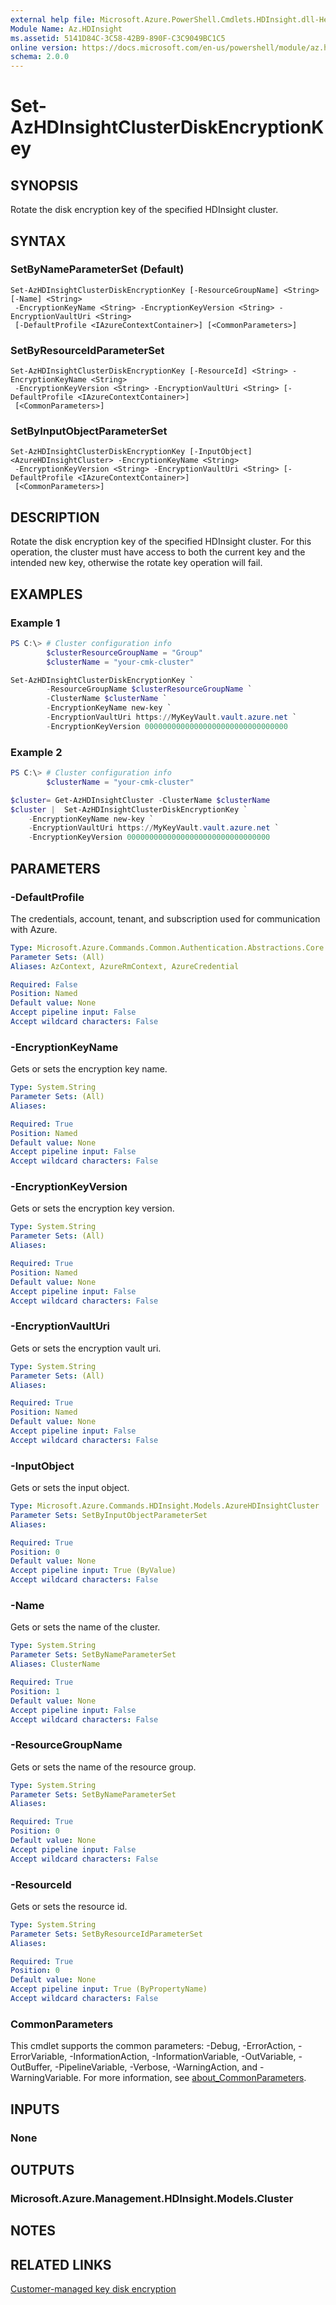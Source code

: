 ```yaml
---
external help file: Microsoft.Azure.PowerShell.Cmdlets.HDInsight.dll-Help.xml
Module Name: Az.HDInsight
ms.assetid: 5141D84C-3C58-42B9-890F-C3C9049BC1C5
online version: https://docs.microsoft.com/en-us/powershell/module/az.hdinsight/set-azhdinsightclusterdiskencryptionkey
schema: 2.0.0
---
```


# Set-AzHDInsightClusterDiskEncryptionKey

## SYNOPSIS
Rotate the disk encryption key of the specified HDInsight cluster.

## SYNTAX

### SetByNameParameterSet (Default)
```
Set-AzHDInsightClusterDiskEncryptionKey [-ResourceGroupName] <String> [-Name] <String>
 -EncryptionKeyName <String> -EncryptionKeyVersion <String> -EncryptionVaultUri <String>
 [-DefaultProfile <IAzureContextContainer>] [<CommonParameters>]
```

### SetByResourceIdParameterSet
```
Set-AzHDInsightClusterDiskEncryptionKey [-ResourceId] <String> -EncryptionKeyName <String>
 -EncryptionKeyVersion <String> -EncryptionVaultUri <String> [-DefaultProfile <IAzureContextContainer>]
 [<CommonParameters>]
```

### SetByInputObjectParameterSet
```
Set-AzHDInsightClusterDiskEncryptionKey [-InputObject] <AzureHDInsightCluster> -EncryptionKeyName <String>
 -EncryptionKeyVersion <String> -EncryptionVaultUri <String> [-DefaultProfile <IAzureContextContainer>]
 [<CommonParameters>]
```

## DESCRIPTION
Rotate the disk encryption key of the specified HDInsight cluster. For this operation, the cluster must have access to both the current key and the intended new key, otherwise the rotate key operation will fail.

## EXAMPLES

### Example 1
```powershell
PS C:\> # Cluster configuration info
        $clusterResourceGroupName = "Group"
        $clusterName = "your-cmk-cluster"

Set-AzHDInsightClusterDiskEncryptionKey `
		-ResourceGroupName $clusterResourceGroupName `
		-ClusterName $clusterName `
		-EncryptionKeyName new-key `
		-EncryptionVaultUri https://MyKeyVault.vault.azure.net `
		-EncryptionKeyVersion 00000000000000000000000000000000
```

### Example 2
```powershell
PS C:\> # Cluster configuration info
        $clusterName = "your-cmk-cluster"

$cluster= Get-AzHDInsightCluster -ClusterName $clusterName 
$cluster |  Set-AzHDInsightClusterDiskEncryptionKey `
    -EncryptionKeyName new-key `
    -EncryptionVaultUri https://MyKeyVault.vault.azure.net `
    -EncryptionKeyVersion 00000000000000000000000000000000
```

## PARAMETERS

### -DefaultProfile
The credentials, account, tenant, and subscription used for communication with Azure.

```yaml
Type: Microsoft.Azure.Commands.Common.Authentication.Abstractions.Core.IAzureContextContainer
Parameter Sets: (All)
Aliases: AzContext, AzureRmContext, AzureCredential

Required: False
Position: Named
Default value: None
Accept pipeline input: False
Accept wildcard characters: False
```

### -EncryptionKeyName
Gets or sets the encryption key name.

```yaml
Type: System.String
Parameter Sets: (All)
Aliases:

Required: True
Position: Named
Default value: None
Accept pipeline input: False
Accept wildcard characters: False
```

### -EncryptionKeyVersion
Gets or sets the encryption key version.

```yaml
Type: System.String
Parameter Sets: (All)
Aliases:

Required: True
Position: Named
Default value: None
Accept pipeline input: False
Accept wildcard characters: False
```

### -EncryptionVaultUri
Gets or sets the encryption vault uri.

```yaml
Type: System.String
Parameter Sets: (All)
Aliases:

Required: True
Position: Named
Default value: None
Accept pipeline input: False
Accept wildcard characters: False
```

### -InputObject
Gets or sets the input object.

```yaml
Type: Microsoft.Azure.Commands.HDInsight.Models.AzureHDInsightCluster
Parameter Sets: SetByInputObjectParameterSet
Aliases:

Required: True
Position: 0
Default value: None
Accept pipeline input: True (ByValue)
Accept wildcard characters: False
```

### -Name
Gets or sets the name of the cluster.

```yaml
Type: System.String
Parameter Sets: SetByNameParameterSet
Aliases: ClusterName

Required: True
Position: 1
Default value: None
Accept pipeline input: False
Accept wildcard characters: False
```

### -ResourceGroupName
Gets or sets the name of the resource group.

```yaml
Type: System.String
Parameter Sets: SetByNameParameterSet
Aliases:

Required: True
Position: 0
Default value: None
Accept pipeline input: False
Accept wildcard characters: False
```

### -ResourceId
Gets or sets the resource id.

```yaml
Type: System.String
Parameter Sets: SetByResourceIdParameterSet
Aliases:

Required: True
Position: 0
Default value: None
Accept pipeline input: True (ByPropertyName)
Accept wildcard characters: False
```

### CommonParameters
This cmdlet supports the common parameters: -Debug, -ErrorAction, -ErrorVariable, -InformationAction, -InformationVariable, -OutVariable, -OutBuffer, -PipelineVariable, -Verbose, -WarningAction, and -WarningVariable. For more information, see [about_CommonParameters](http://go.microsoft.com/fwlink/?LinkID=113216).

## INPUTS

### None

## OUTPUTS

### Microsoft.Azure.Management.HDInsight.Models.Cluster

## NOTES

## RELATED LINKS

[Customer-managed key disk encryption](https://docs.microsoft.com/en-us/azure/hdinsight/disk-encryption)
